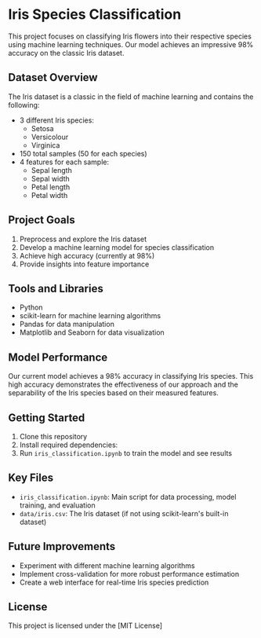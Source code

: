 # Iris Species Classification

This project focuses on classifying Iris flowers into their respective species using machine learning techniques. Our model achieves an impressive 98% accuracy on the classic Iris dataset.

## Dataset Overview

The Iris dataset is a classic in the field of machine learning and contains the following:

- 3 different Iris species:
  - Setosa
  - Versicolour
  - Virginica
- 150 total samples (50 for each species)
- 4 features for each sample:
  - Sepal length
  - Sepal width
  - Petal length
  - Petal width

## Project Goals

1. Preprocess and explore the Iris dataset
2. Develop a machine learning model for species classification
3. Achieve high accuracy (currently at 98%)
4. Provide insights into feature importance

## Tools and Libraries

- Python
- scikit-learn for machine learning algorithms
- Pandas for data manipulation
- Matplotlib and Seaborn for data visualization

## Model Performance

Our current model achieves a 98% accuracy in classifying Iris species. This high accuracy demonstrates the effectiveness of our approach and the separability of the Iris species based on their measured features.

## Getting Started

1. Clone this repository
2. Install required dependencies:
3. Run `iris_classification.ipynb` to train the model and see results

## Key Files

- `iris_classification.ipynb`: Main script for data processing, model training, and evaluation
- `data/iris.csv`: The Iris dataset (if not using scikit-learn's built-in dataset)

## Future Improvements

- Experiment with different machine learning algorithms
- Implement cross-validation for more robust performance estimation
- Create a web interface for real-time Iris species prediction

## License

This project is licensed under the [MIT License]
